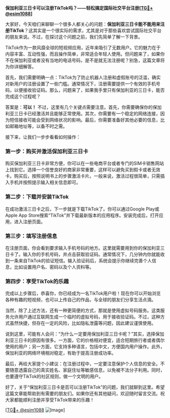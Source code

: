 **保加利亚三日卡可以注册TikTok吗？——轻松搞定国际社交平台注册[[TG💪+ @esim1088](https://t.me/s/esim1088)]**

大家好，今天咱们来聊聊一个很多人都关心的问题：**保加利亚三日卡能不能用来注册TikTok**？这其实是一个很实际的需求，尤其是对于那些喜欢尝试国际社交平台的朋友来说。不过，在探讨这个问题之前，我们先简单了解一下背景。

TikTok作为一款风靡全球的短视频应用，近年来吸引了无数用户。它的魅力在于内容丰富、互动性强，而且操作简单，非常适合年轻人使用。但问题来了，如果你不在保加利亚或者没有当地的电话号码，是不是就无法注册呢？别急，这篇文章将为你详细解答。

首先，我们需要明确一点：TikTok为了防止机器人注册和虚假账号的泛滥，确实对新用户的注册设置了一些门槛。通常情况下，注册需要提供一个有效的手机号码，以便接收验证码。那么，问题来了，如果我手里只有保加利亚的三日卡，能否完成这个过程呢？

答案是：**可以！** 不过，这里有几个关键点需要注意。首先，你需要确保你的保加利亚三日卡已经激活并且能够正常使用。其次，你需要有一个稳定的网络连接，因为短信接收可能会受到网络状况的影响。最后，你需要准备好其他必要的信息，比如邮箱地址等，以备不时之需。

接下来，让我们一步步看看如何操作：

### 第一步：购买并激活保加利亚三日卡

购买保加利亚三日卡非常方便，你可以在一些电商平台或者专门的SIM卡销售网站上找到它。选择一个信誉良好的商家非常重要，这样可以避免买到假卡或者无效卡。购买后，按照说明书上的步骤激活卡片。一般来说，激活过程很简单，只需插入手机并按照提示输入相关信息即可。

### 第二步：下载并安装TikTok

在成功激活三日卡之后，下一步就是下载TikTok了。你可以通过Google Play或Apple App Store搜索“TikTok”并下载最新版本的应用程序。安装完成后，打开应用，进入注册页面。

### 第三步：填写注册信息

在注册页面，你会看到要求输入手机号码的地方。这里就需要用到你的保加利亚三日卡了。输入你的手机号码，并点击获取验证码。通常情况下，几分钟内你就能收到一条来自TikTok的验证短信。输入验证码后，系统会提示你继续完善个人信息，比如设置用户名、密码以及个人资料等。

### 第四步：享受TikTok的乐趣

完成以上步骤后，恭喜你，你已经成为一名TikTok用户啦！现在你可以开始浏览各种有趣的短视频，也可以上传自己的作品，与全球的朋友们分享生活点滴。

当然，除了上述方法，还有一种更简便的方式，那就是使用虚拟号码服务。这类服务允许用户通过互联网生成一个临时的虚拟号码，用于接收验证码。不过，这种方式虽然快捷，但存在一定的风险，比如隐私泄露等问题，因此建议谨慎使用。

说到这里，可能有人会问：“为什么一定要用保加利亚三日卡呢？”其实，选择保加利亚三日卡的原因有很多。一方面，它的价格相对便宜，适合短期旅行者或者偶尔使用的用户；另一方面，它支持多种语言，包括中文，方便国内用户操作。此外，保加利亚的网络环境相对稳定，有助于提高注册成功率。

最后，再给大家提个小建议：在注册过程中，一定要注意保护个人信息的安全。不要随意透露自己的真实姓名、家庭住址等敏感信息，以免被不法分子利用。同时，也要遵守TikTok的社区规则，做一个文明的用户。

好了，关于“保加利亚三日卡是否可以注册TikTok”的问题，我们就聊到这里。希望这篇文章能帮助到有需要的朋友们。如果你还有其他疑问，欢迎随时留言交流。祝大家都能顺利注册并享受TikTok带来的乐趣！

[[TG💪+ @esim1088](https://t.me/s/esim1088) ![Image](https://i.postimg.cc/4NQfJmqS/Snipaste-2025-05-13-00-14-12.png)]